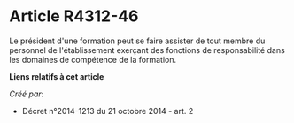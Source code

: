 # Article R4312-46

Le président d'une formation peut se faire assister de tout membre du personnel de l'établissement exerçant des fonctions de
responsabilité dans les domaines de compétence de la formation.

**Liens relatifs à cet article**

_Créé par_:

  - Décret n°2014-1213 du 21 octobre 2014 - art. 2
